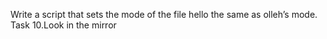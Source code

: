 Write a script that sets the mode of the file hello the same as olleh’s mode.
Task 10.Look in the mirror

